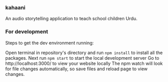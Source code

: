### kahaani
An audio storytelling application to teach school children Urdu.

### For development
Steps to get the dev environment running:

Open terminal in repository's directory and run `npm install` to install all the packages.
Next run `npm start` to start the local development server
Go to http://localhost:3000/ to view your website locally
The npm watch will look for file changes automatically, so save files and reload page to view changes.